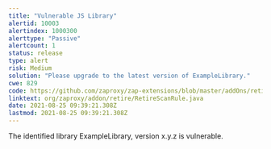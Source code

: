 ```yaml
---
title: "Vulnerable JS Library"
alertid: 10003
alertindex: 1000300
alerttype: "Passive"
alertcount: 1
status: release
type: alert
risk: Medium
solution: "Please upgrade to the latest version of ExampleLibrary."
cwe: 829
code: https://github.com/zaproxy/zap-extensions/blob/master/addOns/retire/src/main/java/org/zaproxy/addon/retire/RetireScanRule.java
linktext: org/zaproxy/addon/retire/RetireScanRule.java
date: 2021-08-25 09:39:21.308Z
lastmod: 2021-08-25 09:39:21.308Z
---
```

The identified library ExampleLibrary, version x.y.z is vulnerable.
